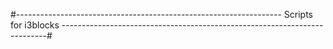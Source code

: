 #------------------------------------------------------------------ Scripts for i3blocks --------------------------------------------------------------------------#
